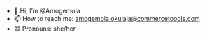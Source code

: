 - 👋 Hi, I’m @Amogemola
- 📫 How to reach me: amogemola.okulaja@commercetoools.com
- 😄 Pronouns: she/her

<!---
Amogemola/Amogemola is a ✨ special ✨ repository because its `README.md` (this file) appears on your GitHub profile.
You can click the Preview link to take a look at your changes.
--->
